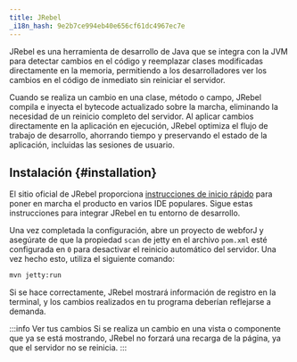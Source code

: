 ```yaml
---
title: JRebel
_i18n_hash: 9e2b7ce994eb40e656cf61dc4967ec7e
---
```

JRebel es una herramienta de desarrollo de Java que se integra con la JVM para detectar cambios en el código y reemplazar clases modificadas directamente en la memoria, permitiendo a los desarrolladores ver los cambios en el código de inmediato sin reiniciar el servidor.

Cuando se realiza un cambio en una clase, método o campo, JRebel compila e inyecta el bytecode actualizado sobre la marcha, eliminando la necesidad de un reinicio completo del servidor. Al aplicar cambios directamente en la aplicación en ejecución, JRebel optimiza el flujo de trabajo de desarrollo, ahorrando tiempo y preservando el estado de la aplicación, incluidas las sesiones de usuario.

## Instalación {#installation}

El sitio oficial de JRebel proporciona [instrucciones de inicio rápido](https://www.jrebel.com/products/jrebel/learn) para poner en marcha el producto en varios IDE populares. Sigue estas instrucciones para integrar JRebel en tu entorno de desarrollo.

Una vez completada la configuración, abre un proyecto de webforJ y asegúrate de que la propiedad `scan` de jetty en el archivo `pom.xml` esté configurada en `0` para desactivar el reinicio automático del servidor. Una vez hecho esto, utiliza el siguiente comando:

```bash
mvn jetty:run
```

Si se hace correctamente, JRebel mostrará información de registro en la terminal, y los cambios realizados en tu programa deberían reflejarse a demanda.

:::info Ver tus cambios
Si se realiza un cambio en una vista o componente que ya se está mostrando, JRebel no forzará una recarga de la página, ya que el servidor no se reinicia.
:::

